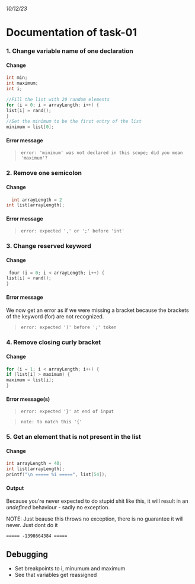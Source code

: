 *10/12/23*

# Documentation of task-01

### 1. Change variable name of one declaration

#### Change

```c++
int min;
int maximum;
int i;

//Fill the list with 20 random elements
for (i = 0; i < arrayLength; i++) {
list[i] = rand();
}
//Set the minimum to be the first entry of the list
minimum = list[0];
```

#### Error message

> ```error: 'minimum' was not declared in this scope; did you mean 'maximum'?```

### 2. Remove one semicolon

#### Change

```c++
  int arrayLength = 2
int list[arrayLength];
```

#### Error message

> ```error: expected ',' or ';' before 'int'```

### 3. Change reserved keyword

#### Change

```c++
 four (i = 0; i < arrayLength; i++) {
list[i] = rand();
}
```

#### Error message

We now get an error as if we were missing a bracket because the brackets of the keyword (for) are not recognized.
> ```error: expected ')' before ';' token```

### 4. Remove closing curly bracket

#### Change

```c++
for (i = 1; i < arrayLength; i++) {
if (list[i] > maximum) {
maximum = list[i];
}
```

#### Error message(s)

> ```error: expected '}' at end of input```

> ```note: to match this '{'```

### 5. Get an element that is not present in the list

#### Change

````c++
int arrayLength = 40;
int list[arrayLength];
printf("\n ===== %i =====", list[54]);
````

#### Output

Because you're never expected to do stupid shit like this, it will result in an *undefined* behaviour - sadly no
exception.

NOTE: Just beause this throws no exception, there is no guarantee it will never. Just dont do it

```
===== -1398664384 =====
```

## Debugging

- Set breakpoints to i, minumum and maximum
- See that variables get reassigned
